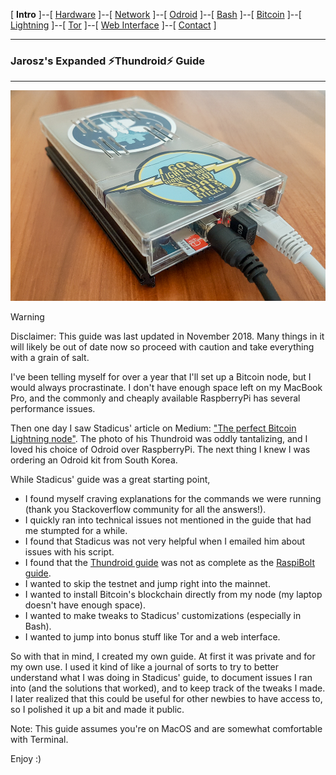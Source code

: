 [ **Intro** ]--[ [Hardware](thundroid_01_hardware.md) ]--[ [Network](thundroid_02_network.md) ]--[ [Odroid](thundroid_03_odroid.md) ]--[ [Bash](thundroid_04_bash.md) ]--[ [Bitcoin](thundroid_05_bitcoin.md) ]--[ [Lightning](thundroid_06_lnd.md) ]--[ [Tor](thundroid_07_tor.md) ]--[ [Web Interface](thundroid_08_webinterface.md) ]--[ [Contact](thundroid_09_contact.md) ]

--------
### Jarosz's Expanded :zap:Thundroid:zap: Guide
--------

!["Jarosz's Thundroid"](images/my-thundroid.jpg)

> [!WARNING]  
> Disclaimer: This guide was last updated in November 2018. Many things in it will likely be out of date now so proceed with caution and take everything with a grain of salt.

I've been telling myself for over a year that I'll set up a Bitcoin node, but I would always procrastinate. I don't have enough space left on my MacBook Pro, and the commonly and cheaply available RaspberryPi has several performance issues.

Then one day I saw Stadicus' article on Medium: ["The perfect Bitcoin Lightning node"](https://medium.com/@stadicus/perfect-low-cost-%EF%B8%8Flightning%EF%B8%8F-node-4c2f42a4ff7b). The photo of his Thundroid was oddly tantalizing, and I loved his choice of Odroid over RaspberryPi. The next thing I knew I was ordering an Odroid kit from South Korea. 

While Stadicus' guide was a great starting point, 

* I found myself craving explanations for the commands we were running (thank you Stackoverflow community for all the answers!).
* I quickly ran into technical issues not mentioned in the guide that had me stumpted for a while.
* I found that Stadicus was not very helpful when I emailed him about issues with his script.
* I found that the [Thundroid guide](https://medium.com/@stadicus/perfect-low-cost-%EF%B8%8Flightning%EF%B8%8F-node-4c2f42a4ff7b) was not as complete as the [RaspiBolt guide](https://github.com/Stadicus/guides/tree/master/raspibolt).
* I wanted to skip the testnet and jump right into the mainnet.
* I wanted to install Bitcoin's blockchain directly from my node (my laptop doesn't have enough space).
* I wanted to make tweaks to Stadicus' customizations (especially in Bash).
* I wanted to jump into bonus stuff like Tor and a web interface.

So with that in mind, I created my own guide. At first it was private and for my own use. I used it kind of like a journal of sorts to try to better understand what I was doing in Stadicus' guide, to document issues I ran into (and the solutions that worked), and to keep track of the tweaks I made. I later realized that this could be useful for other newbies to have access to, so I polished it up a bit and made it public.

Note: This guide assumes you're on MacOS and are somewhat comfortable with Terminal.

Enjoy :)